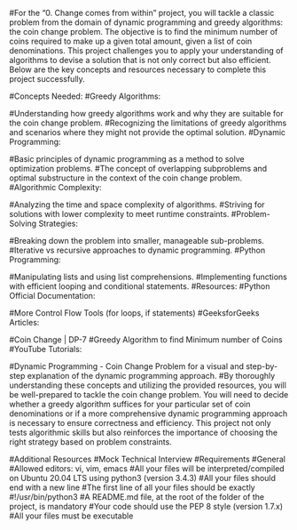 #For the “0. Change comes from within” project, you will tackle a classic problem from the domain of dynamic programming and greedy algorithms: the coin change problem. The objective is to find the minimum number of coins required to make up a given total amount, given a list of coin denominations. This project challenges you to apply your understanding of algorithms to devise a solution that is not only correct but also efficient. Below are the key concepts and resources necessary to complete this project successfully.

#Concepts Needed:
#Greedy Algorithms:

#Understanding how greedy algorithms work and why they are suitable for the coin change problem.
#Recognizing the limitations of greedy algorithms and scenarios where they might not provide the optimal solution.
#Dynamic Programming:

#Basic principles of dynamic programming as a method to solve optimization problems.
#The concept of overlapping subproblems and optimal substructure in the context of the coin change problem.
#Algorithmic Complexity:

#Analyzing the time and space complexity of algorithms.
#Striving for solutions with lower complexity to meet runtime constraints.
#Problem-Solving Strategies:

#Breaking down the problem into smaller, manageable sub-problems.
#Iterative vs recursive approaches to dynamic programming.
#Python Programming:

#Manipulating lists and using list comprehensions.
#Implementing functions with efficient looping and conditional statements.
#Resources:
#Python Official Documentation:

#More Control Flow Tools (for loops, if statements)
#GeeksforGeeks Articles:

#Coin Change | DP-7
#Greedy Algorithm to find Minimum number of Coins
#YouTube Tutorials:

#Dynamic Programming - Coin Change Problem for a visual and step-by-step explanation of the dynamic programming approach.
#By thoroughly understanding these concepts and utilizing the provided resources, you will be well-prepared to tackle the coin change problem. You will need to decide whether a greedy algorithm suffices for your particular set of coin denominations or if a more comprehensive dynamic programming approach is necessary to ensure correctness and efficiency. This project not only tests algorithmic skills but also reinforces the importance of choosing the right strategy based on problem constraints.

#Additional Resources
#Mock Technical Interview
#Requirements
#General
#Allowed editors: vi, vim, emacs
#All your files will be interpreted/compiled on Ubuntu 20.04 LTS using python3 (version 3.4.3)
#All your files should end with a new line
#The first line of all your files should be exactly #!/usr/bin/python3
#A README.md file, at the root of the folder of the project, is mandatory
#Your code should use the PEP 8 style (version 1.7.x)
#All your files must be executable
